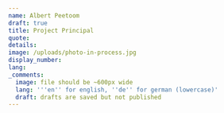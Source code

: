 ```yaml
---
name: Albert Peetoom
draft: true
title: Project Principal
quote:
details:
image: /uploads/photo-in-process.jpg
display_number:
lang:
_comments:
  image: file should be ~600px wide
  lang: '''en'' for english, ''de'' for german (lowercase)'
  draft: drafts are saved but not published
---
```


